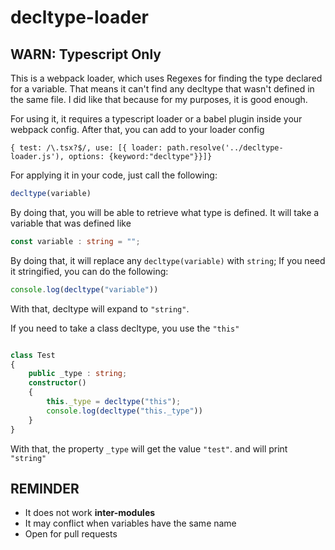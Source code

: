 # decltype-loader


## WARN: Typescript Only

This is a webpack loader, which uses Regexes for finding the type declared for a variable.
That means it can't find any decltype that wasn't defined in the same file. I did like that
because for my purposes, it is good enough.

For using it, it requires a typescript loader or a babel plugin inside your webpack config.
After that, you can add to your loader config

`{ test: /\.tsx?$/, use: [{ loader: path.resolve('../decltype-loader.js'), options: {keyword:"decltype"}}]}`

For applying it in your code, just call the following:
```ts
decltype(variable)
```

By doing that, you will be able to retrieve what type is defined. It will take a variable that was
defined like

```ts
const variable : string = "";
```

By doing that, it will replace any `decltype(variable)` with `string`;
If you need it stringified, you can do the following:

```ts
console.log(decltype("variable"))
```

With that, decltype will expand to `"string"`.

If you need to take a class decltype, you use the `"this"`

```ts

class Test
{
    public _type : string;
    constructor()
    {
        this._type = decltype("this");
        console.log(decltype("this._type"))
    }
}
```

With that, the property `_type` will get the value `"test"`. and will print `"string"`

## REMINDER

- It does not work **inter-modules**
- It may conflict when variables have the same name
- Open for pull requests
